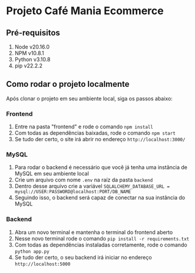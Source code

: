 # Projeto Café Mania Ecommerce

## Pré-requisitos

1. Node v20.16.0
2. NPM v10.8.1
3. Python v3.10.8
4. pip v22.2.2

## Como rodar o projeto localmente

Após clonar o projeto em seu ambiente local, siga os passos abaixo:

### Frontend

1. Entre na pasta "frontend" e rode o comando ```npm install```
2. Com todas as dependências baixadas, rode o comando ```npm start```
3. Se tudo der certo, o site irá abrir no endereço ```http://localhost:3000/```

### MySQL

1. Para rodar o backend é necessário que você já tenha uma instância de MySQL em seu ambiente local
2. Crie um arquivo com nome ```.env``` na raíz da pasta ```backend```
3. Dentro desse arquivo crie a variável ```SQLALCHEMY_DATABASE_URL = mysql://USER:PASSWORD@localhost:PORT/DB_NAME```
4. Seguindo isso, o backend será capaz de conectar na sua instância do MySQL

### Backend

1. Abra um novo terminal e mantenha o terminal do frontend aberto
2. Nesse novo terminal rode o comando ```pip install -r requirements.txt```
3. Com todas as dependências instaladas corretamente, rode o comando ```python app.py```
4. Se tudo der certo, o seu backend irá iniciar no endereço ```http://localhost:5000```

